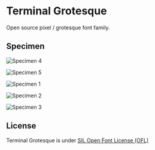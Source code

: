 # Terminal Grotesque

Open source pixel / grotesque font family.

## Specimen
![Specimen 4](https://github.com/jjjlllnnn/Terminal-Grotesque/raw/master/specimen/terminalGrotesque4.png)

![Specimen 5](https://github.com/jjjlllnnn/Terminal-Grotesque/raw/master/specimen/terminalGrotesque5.png)

![Specimen 1](https://github.com/jjjlllnnn/Terminal-Grotesque/raw/master/specimen/terminalGrotesque1.gif)

![Specimen 2](https://github.com/jjjlllnnn/Terminal-Grotesque/raw/master/specimen/terminalGrotesque2.gif)

![Specimen 3](https://github.com/jjjlllnnn/Terminal-Grotesque/raw/master/specimen/terminalGrotesque3.gif)

## License
Terminal Grotesque is under [SIL Open Font License (OFL)](http://scripts.sil.org/cms/scripts/page.php?site_id=nrsi&id=OFL "SIL Open Font License")
